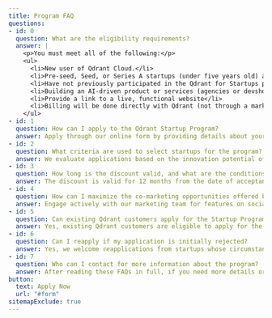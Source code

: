 ```yaml
---
title: Program FAQ
questions:
- id: 0
  question: What are the eligibility requirements?
  answer: |
    <p>You must meet all of the following:</p>
    <ul>
      <li>New user of Qdrant Cloud.</li>
      <li>Pre-seed, Seed, or Series A startups (under five years old) and less than $5M in funding.</li>
      <li>Have not previously participated in the Qdrant for Startups program</li>
      <li>Building an AI-driven product or services (agencies or devshops are not eligible)</li>
      <li>Provide a link to a live, functional website</li>
      <li>Billing will be done directly with Qdrant (not through a marketplace)</li>
    </ul>
- id: 1
  question: How can I apply to the Qdrant Startup Program?
  answer: Apply through our online form by providing details about your startup and plans for using Qdrant. Applications are reviewed within 7-10 business days, with selections based on innovation potential and alignment with our capabilities.
- id: 2
  question: What criteria are used to select startups for the program?
  answer: We evaluate applications based on the innovation potential of the tech or AI-driven products or services and their alignment with Qdrant’s capabilities. Startups that demonstrate a clear vision and potential for impactful use of our platform are more likely to be selected.
- id: 3
  question: How long is the discount valid, and what are the conditions?
  answer: The discount is valid for 12 months from the date of acceptance and applies exclusively to our Cloud services billed through Qdrant (via Stripe). Participants must add credit card details to their Qdrant account to utilize the discount. Billing can not be through a marketplace. For details on pricing, please visit qdrant.tech/pricing.
- id: 4
  question: How can I maximize the co-marketing opportunities offered by the program?
  answer: Engage actively with our marketing team for features on social media, possible appearances in Discord talks or webinars, and case studies to maximize your startup's visibility and showcase your innovative use of Qdrant.
- id: 5
  question: Can existing Qdrant customers apply for the Startup Program?
  answer: Yes, existing Qdrant customers are eligible to apply for the Startup Program if their cloud account was created within the last 30 days from the date of application. This opportunity is designed to ensure startups at the early stages of using our platform can still benefit from the additional support and resources offered.
- id: 6
  question: Can I reapply if my application is initially rejected?
  answer: Yes, we welcome reapplications from startups whose circumstances have changed or who can provide additional information that might have been overlooked in the initial review. You must wait 2 months to re-apply.
- id: 7
  question: Who can I contact for more information about the program?
  answer: After reading these FAQs in full, if you need more details or assistance, please contact <a href="mailto:startups@qdrant.com">startups@qdrant.com</a>.
button:
  text: Apply Now
  url: "#form"
sitemapExclude: true
---
```

